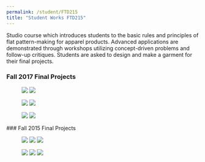 ```yaml
---
permalink: /student/FTD215
title: "Student Works FTD215"
---
```

Studio course which introduces students to the basic rules and principles of flat pattern-making for apparel products. Advanced applications are demonstrated through workshops utilizing concept-driven problems and follow-up critiques. Students are asked to design and make a garment for their final projects.
### Fall 2017 Final Projects
<figure class="half">
  <a href="https://sxia2.github.io/student_works/FTM21901.jpg"><img src="https://sxia2.github.io/student_works/FTD21501.jpg"></a>
  <a href="https://sxia2.github.io/student_works/FTM21902.jpg"><img src="https://sxia2.github.io/student_works/FTD21502.jpg"></a>
</figure>
<figure class="half">
  <a href="https://sxia2.github.io/student_works/FTM21901.jpg"><img src="https://sxia2.github.io/student_works/FTD21503.jpg"></a>
  <a href="https://sxia2.github.io/student_works/FTM21902.jpg"><img src="https://sxia2.github.io/student_works/FTD21504.jpg"></a>
</figure>
<figure class="half">
  <a href="https://sxia2.github.io/student_works/FTM21901.jpg"><img src="https://sxia2.github.io/student_works/FTD21505.jpg"></a>
  <a href="https://sxia2.github.io/student_works/FTM21902.jpg"><img src="https://sxia2.github.io/student_works/FTD21506.jpg"></a>
</figure>
### Fall 2015 Final Projects
<figure class="third">
  <a href="https://sxia2.github.io/student_works/FTM21901.jpg"><img src="https://sxia2.github.io/student_works/FTD21511.jpg"></a>
  <a href="https://sxia2.github.io/student_works/FTM21902.jpg"><img src="https://sxia2.github.io/student_works/FTD21512.jpg"></a>
  <a href="https://sxia2.github.io/student_works/FTM21903.jpg"><img src="https://sxia2.github.io/student_works/FTD21513.jpg"></a>
</figure>
<figure class="third">
  <a href="https://sxia2.github.io/student_works/FTM21901.jpg"><img src="https://sxia2.github.io/student_works/FTD21514.jpg"></a>
  <a href="https://sxia2.github.io/student_works/FTM21902.jpg"><img src="https://sxia2.github.io/student_works/FTD21515.jpg"></a>
  <a href="https://sxia2.github.io/student_works/FTM21903.jpg"><img src="https://sxia2.github.io/student_works/FTD21516.jpg"></a>
</figure>